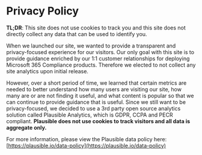 # Privacy Policy

**TL;DR**: This site does not use cookies to track you and this site does not directly collect any data that can be used to identify you.

When we launched our site, we wanted to provide a transparent and privacy-focused experience for our visitors.  Our only goal with this site is to provide guidance enriched by our 1:1 customer relationships for deploying Microsoft 365 Compliance products.  Therefore we elected to not collect any site analytics upon initial release.  

However, over a short period of time, we learned that certain metrics are needed to better understand how many users are visiting our site, how many are or are not finding it useful, and what content is popular so that we can continue to provide guidance that is useful.  Since we still want to be privacy-focused, we decided to use a 3rd party open source analytics solution called Plausible Analytics, which is GDPR, CCPA and PECR compliant.  **Plausible does not use cookies to track visitors and all data is aggregate only.** 

For more information, please view the Plausible data policy here: [https://plausible.io/data-policy](https://plausible.io/data-policy)